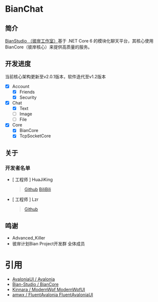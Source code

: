 # BianChat
## 简介
[BianStudio （彼岸工作室）](https://space.bilibili.com/495639032 "B站")基于 .NET Core 6 的模块化聊天平台，其核心使用 BianCore（彼岸核心）来提供高质量的服务。
## 开发进度
当前核心架构更新至v2.0.1版本，软件迭代至v1.2版本
- [x] Account
  - [x] Friends
  - [x] Security
- [x] Chat
  - [x] Text
  - [ ] Image
  - [ ] File 
- [x] Core
  - [x] BianCore
  - [x] TcpSocketCore

## 关于
### 开发者名单
- [ 工程师 ] HuaJiKing
    > [Github](https://github.com/HuaJiKing402 "Github")
    > [BiliBili](https://space.bilibili.com/495639032 "B站")
- [ 工程师 ] Lzr
    > [Github](https://github.com/WinExp "bilibili")
## 鸣谢
* Advanced_Killer
* 彼岸计划Bian Project开发群 全体成员
# 引用
- [AvaloniaUI / Avalonia](https://github.com/AvaloniaUI/Avalonia)
- [Bian-Studio / BianCore](https://github.com/Bian-Studio/BianCore)
- [Kinnara / ModernWpf ModernWpfUI](https://github.com/Kinnara/ModernWpf)
- [amwx / FluentAvalonia FluentAvaloniaUI](https://github.com/amwx/FluentAvalonia)